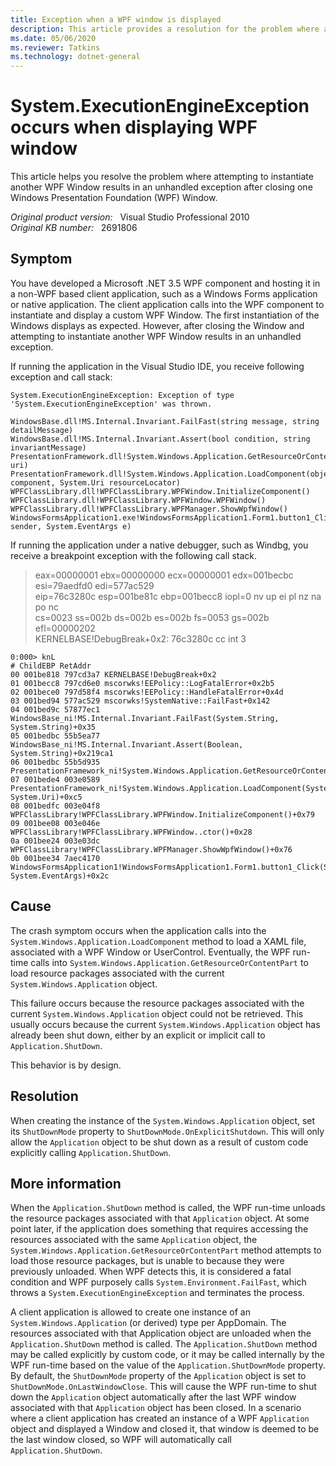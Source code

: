```yaml
---
title: Exception when a WPF window is displayed
description: This article provides a resolution for the problem where attempting to instantiate another WPF Window results in an unhandled exception after closing one Windows Presentation Foundation (WPF) Window.
ms.date: 05/06/2020
ms.reviewer: Tatkins
ms.technology: dotnet-general
---
```

# System.ExecutionEngineException occurs when displaying WPF window

This article helps you resolve the problem where attempting to instantiate another WPF Window results in an unhandled exception after closing one Windows Presentation Foundation (WPF) Window.

_Original product version:_ &nbsp; Visual Studio Professional 2010  
_Original KB number:_ &nbsp; 2691806

## Symptom

You have developed a Microsoft .NET 3.5 WPF component and hosting it in a non-WPF based client application, such as a Windows Forms application or native application. The client application calls into the WPF component to instantiate and display a custom WPF Window. The first instantiation of the Windows displays as expected. However, after closing the Window and attempting to instantiate another WPF Window results in an unhandled exception.

If running the application in the Visual Studio IDE, you receive following exception and call stack:

```console
System.ExecutionEngineException: Exception of type 'System.ExecutionEngineException' was thrown.

WindowsBase.dll!MS.Internal.Invariant.FailFast(string message, string detailMessage)
WindowsBase.dll!MS.Internal.Invariant.Assert(bool condition, string invariantMessage)
PresentationFramework.dll!System.Windows.Application.GetResourceOrContentPart(System.Uri uri)
PresentationFramework.dll!System.Windows.Application.LoadComponent(object component, System.Uri resourceLocator)
WPFClassLibrary.dll!WPFClassLibrary.WPFWindow.InitializeComponent()
WPFClassLibrary.dll!WPFClassLibrary.WPFWindow.WPFWindow()
WPFClassLibrary.dll!WPFClassLibrary.WPFManager.ShowWpfWindow()
WindowsFormsApplication1.exe!WindowsFormsApplication1.Form1.button1_Click(object sender, System.EventArgs e)
```

If running the application under a native debugger, such as Windbg, you receive a breakpoint exception with the following call stack.

> eax=00000001 ebx=00000000 ecx=00000001 edx=001becbc esi=79aedfd0 edi=577ac529  
> eip=76c3280c esp=001be81c ebp=001becc8 iopl=0 nv up ei pl nz na po nc  
> cs=0023 ss=002b ds=002b es=002b fs=0053 gs=002b efl=00000202  
> KERNELBASE!DebugBreak+0x2: 76c3280c cc int 3

```console
0:000> knL
# ChildEBP RetAddr
00 001be818 797cd3a7 KERNELBASE!DebugBreak+0x2
01 001becc8 797cd6e0 mscorwks!EEPolicy::LogFatalError+0x2b5
02 001bece0 797d58f4 mscorwks!EEPolicy::HandleFatalError+0x4d
03 001bed94 577ac529 mscorwks!SystemNative::FailFast+0x142
04 001bed9c 57877ec1 WindowsBase_ni!MS.Internal.Invariant.FailFast(System.String, System.String)+0x35
05 001bedbc 55b5ea77 WindowsBase_ni!MS.Internal.Invariant.Assert(Boolean, System.String)+0x219ca1
06 001bedbc 55b5d935 PresentationFramework_ni!System.Windows.Application.GetResourceOrContentPart(System.Uri)+0x87
07 001bede4 003e0589 PresentationFramework_ni!System.Windows.Application.LoadComponent(System.Object, System.Uri)+0xc5
08 001bedfc 003e04f8 WPFClassLibrary!WPFClassLibrary.WPFWindow.InitializeComponent()+0x79
09 001bee08 003e046e WPFClassLibrary!WPFClassLibrary.WPFWindow..ctor()+0x28
0a 001bee24 003e03dc WPFClassLibrary!WPFClassLibrary.WPFManager.ShowWpfWindow()+0x76
0b 001bee34 7aec4170 WindowsFormsApplication1!WindowsFormsApplication1.Form1.button1_Click(System.Object, System.EventArgs)+0x2c
```

## Cause

The crash symptom occurs when the application calls into the `System.Windows.Application.LoadComponent` method to load a XAML file, associated with a WPF Window or UserControl. Eventually, the WPF run-time calls into `System.Windows.Application.GetResourceOrContentPart` to load resource packages associated with the current `System.Windows.Application` object.

This failure occurs because the resource packages associated with the current `System.Windows.Application` object could not be retrieved. This usually occurs because the current `System.Windows.Application` object has already been shut down, either by an explicit or implicit call to `Application.ShutDown`.

This behavior is by design.

## Resolution

When creating the instance of the `System.Windows.Application` object, set its `ShutDownMode` property to `ShutDownMode.OnExplicitShutdown`. This will only allow the `Application` object to be shut down as a result of custom code explicitly calling `Application.ShutDown`.

## More information

When the `Application.ShutDown` method is called, the WPF run-time unloads the resource packages associated with that `Application` object. At some point later, if the application does something that requires accessing the resources associated with the same `Application` object, the `System.Windows.Application.GetResourceOrContentPart` method attempts to load those resource packages, but is unable to because they were previously unloaded. When WPF detects this, it is considered a fatal condition and WPF purposely calls `System.Environment.FailFast`, which throws a `System.ExecutionEngineException` and terminates the process.

A client application is allowed to create one instance of an `System.Windows.Application` (or derived) type per AppDomain. The resources associated with that Application object are unloaded when the `Application.ShutDown` method is called. The `Application.ShutDown` method may be called explicitly by custom code, or it may be called internally by the WPF run-time based on the value of the `Application.ShutDownMode` property. By default, the `ShutDownMode` property of the `Application` object is set to `ShutDownMode.OnLastWindowClose`. This will cause the WPF run-time to shut down the `Application` object automatically after the last WPF window associated with that `Application` object has been closed. In a scenario where a client application has created an instance of a WPF `Application` object and displayed a Window and closed it, that window is deemed to be the last window closed, so WPF will automatically call `Application.ShutDown`.
